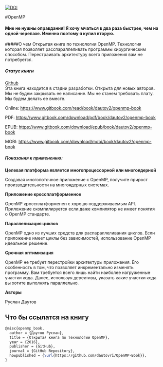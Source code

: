 [![DOI](https://zenodo.org/badge/26187525.svg)](https://zenodo.org/badge/latestdoi/26187525)

#OpenMP

#### Мне не нужны оправдания! Я хочу мчаться в два раза быстрее, чем на одной черепахе. Именно поэтому я купил вторую.

#####О чем 
Открытая книга по технологии OpenMP. Технология которая позволяет расспараллеливать программы хирургическим способом. Перестраивать архитектуру всего приложения вам не потребуется.


##### Статус книги
[Github](https://github.com/dautov2/OpenMP-Book)  
Эта книга находится в стадии разработки. Открыта для новых авторов. Мы не будем закрывать ее написание. Мы не станем требовать плату. Мы будем делать ее вместе. 

Online: https://www.gitbook.com/read/book/dautov2/openmp-book

PDF: https://www.gitbook.com/download/pdf/book/dautov2/openmp-book

EPUB: https://www.gitbook.com/download/epub/book/dautov2/openmp-book

MOBI: https://www.gitbook.com/download/mobi/book/dautov2/openmp-book



##### Показания к применению:

**Целевая платформа является многопроцессорной или многоядерной**

Создавая многопоточное приложение с OpenMP, получите прирост производительности на многоядерных системах.

**Приложение кроссплатформенное**

OpenMP кроссплатформенен с хорошо поддерживаемым API. Приложение скомпилируется если даже компилятор не имеет понятия о OpenMP стандарте.

**Параллелизация циклов**

OpenMP одно из лучших средств для распараллеливания циклов. Если приложение имеет циклы без зависимостей, использование OpenMP идеальное решение.

**Срочная оптимизация**

OpenMP не требует перестройки архитектуры приложения. Его особенность в том, что позволяет инкрементально изменять программу. Вам требуется всего лишь найти наиболее нагруженные участки кода. Далее, используя дерективы, указать какие участки кода вы хотите выполнять параллельно.



**Авторы**

Руслан Даутов

## Что бы ссылатся на книгу



```latex
@misc{openmp_book,
  author = {Даутов Руслан},
  title = {Открытая книга по технологии OpenMP},
  year = {2016},
  publisher = {GitHub},
  journal = {GitHub Repository},
  howpublished = {\url{https://github.com/dautovri/OpenMP-Book}},
}
```
